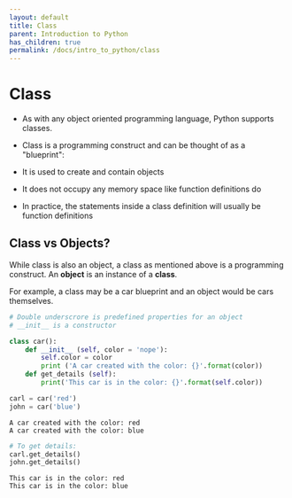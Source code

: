 ```yaml
---
layout: default
title: Class
parent: Introduction to Python
has_children: true
permalink: /docs/intro_to_python/class
---
```


# Class
+ As with any object oriented programming language, Python supports classes.
+ Class is a programming construct and can be thought of as a "blueprint":
 + It is used to create and contain objects
 + It does not occupy any memory space like function definitions do

+ In practice, the statements inside a class definition will usually be function definitions

## Class vs Objects?
While class is also an object, a class as mentioned above is a programming construct. An __object__ is an instance of a __class__.

For example, a class may be a car blueprint and an object would be cars themselves.




```python
# Double underscrore is predefined properties for an object
# __init__ is a constructor
```


```python
class car():
    def __init__ (self, color = 'nope'):
        self.color = color
        print ('A car created with the color: {}'.format(color))
    def get_details (self):
        print('This car is in the color: {}'.format(self.color))
```


```python
carl = car('red')
john = car('blue')
```

    A car created with the color: red
    A car created with the color: blue



```python
# To get details:
carl.get_details()
john.get_details()
```

    This car is in the color: red
    This car is in the color: blue
